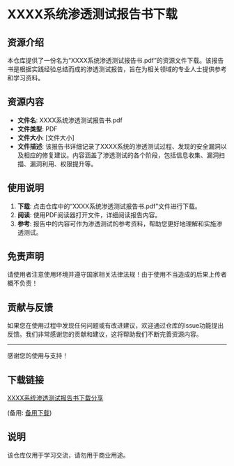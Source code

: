# XXXX系统渗透测试报告书下载

## 资源介绍

本仓库提供了一份名为“XXXX系统渗透测试报告书.pdf”的资源文件下载。该报告书是根据实践经验总结而成的渗透测试报告，旨在为相关领域的专业人士提供参考和学习资料。

## 资源内容

- **文件名**: XXXX系统渗透测试报告书.pdf
- **文件类型**: PDF
- **文件大小**: [文件大小]
- **文件描述**: 该报告书详细记录了XXXX系统的渗透测试过程、发现的安全漏洞以及相应的修复建议。内容涵盖了渗透测试的各个阶段，包括信息收集、漏洞扫描、漏洞利用、权限提升等。

## 使用说明

1. **下载**: 点击仓库中的“XXXX系统渗透测试报告书.pdf”文件进行下载。
2. **阅读**: 使用PDF阅读器打开文件，详细阅读报告内容。
3. **参考**: 报告中的内容可作为渗透测试的参考资料，帮助您更好地理解和实施渗透测试。

## 免责声明

请使用者注意使用环境并遵守国家相关法律法规！由于使用不当造成的后果上传者概不负责！

## 贡献与反馈

如果您在使用过程中发现任何问题或有改进建议，欢迎通过仓库的Issue功能提出反馈。我们非常感谢您的贡献和建议，这将帮助我们不断完善资源内容。

---

感谢您的使用与支持！

## 下载链接
[XXXX系统渗透测试报告书下载分享](https://pan.quark.cn/s/18560da0c4b6) 

(备用: [备用下载](https://pan.baidu.com/s/1au74D8YBwCPSP62_BiHz6A?pwd=1234))

## 说明

该仓库仅用于学习交流，请勿用于商业用途。
